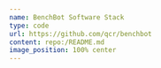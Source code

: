 ```yaml
---
name: BenchBot Software Stack
type: code
url: https://github.com/qcr/benchbot
content: repo:/README.md
image_position: 100% center
---
```

